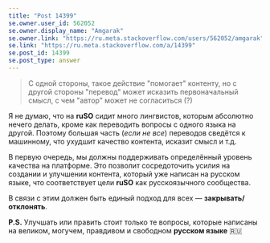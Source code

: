 ```yaml
---
title: "Post 14399"
se.owner.user_id: 562052
se.owner.display_name: "Amgarak"
se.owner.link: "https://ru.meta.stackoverflow.com/users/562052/amgarak"
se.link: "https://ru.meta.stackoverflow.com/a/14399"
se.post_id: 14399
se.post_type: answer
---
```

<blockquote>
<p>С одной стороны, такое действие &quot;помогает&quot; контенту, но с другой
стороны &quot;перевод&quot; может исказить первоначальный смысл, с чем &quot;автор&quot;
может не согласиться (?)</p>
</blockquote>
<p>Я не думаю, что на <strong>ruSO</strong> сидит много лингвистов, которым абсолютно нечего делать, кроме как переводить вопросы с одного языка на другой. Поэтому большая часть (<em>если не все</em>) переводов сведётся к машинному, что ухудшит качество контента, исказит смысл и т.д.</p>
<p>В первую очередь, мы должны поддерживать определённый уровень качества на платформе. Это позволит сосредоточить усилия на создании и улучшении контента, который уже написан на русском языке, что соответствует цели <strong>ruSO</strong> как русскоязычного сообщества.</p>
<p>В связи с этим должен быть единый подход для всех — <strong>закрывать/отклонять</strong>.</p>
<p><strong>P.S.</strong> Улучшать или править стоит только те вопросы, которые написаны на великом, могучем, правдивом и свободном <strong>русском языке</strong> 🇷🇺</p>
